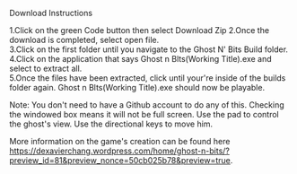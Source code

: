 Download Instructions

1.Click on the green Code button then select Download Zip
2.Once the download is completed, select open file.    
3.Click on the first folder until you navigate to the Ghost N' Bits Build folder.   
4.Click on the application that says Ghost n Blts(Working Title).exe and select to extract all.  
5.Once the files have been extracted, click until your're inside of the builds folder again. Ghost n Blts(Working Title).exe should now be playable.

Note: You don't need to have a Github account to do any of this. Checking the windowed box means it will not be full screen. Use the pad to control the ghost's view. Use the directional keys to move him.

More information on the game's creation can be found here https://dexavierchang.wordpress.com/home/ghost-n-bits/?preview_id=81&preview_nonce=50cb025b78&preview=true.
